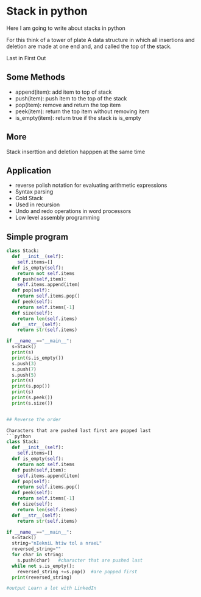 

# Stack in python

Here I am going to write about stacks in python 

For this think of a tower of plate 
A data structure in which all insertions and deletion are made at one end and, and called the top of the stack.

Last in First Out





## Some Methods

- append(item): add item to top of stack
- push(item): push item to the top of the stack
- pop(item): remove and return the top item 
- peek(item): return the top item without removing item
- is_empty(item): return true if the stack is is_empty

## More

Stack inserttion and deletion happpen at the same time 

## Application

- reverse polish notation for evaluating arithmetic expressions
- Syntax parsing
- Cold Stack
- Used in recursion
- Undo and redo operations in word processors
- Low level assembly programming 

## Simple program 

```python
class Stack:
  def __init__(self):
    self.items=[]
  def is_empty(self):
    return not self.items
  def push(self,item):
    self.items.append(item)
  def pop(self):
    return self.items.pop()
  def peek(self):
    return self.items[-1]
  def size(self):
    return len(self.items)
  def __str__(self):
    return str(self.items)

if __name__=="__main__":
  s=Stack()
  print(s)
  print(s.is_empty())
  s.push(3)
  s.push(7)
  s.push(5)
  print(s)
  print(s.pop())
  print(s)
  print(s.peek())
  print(s.size())


## Reverse the order

Characters that are pushed last first are popped last
```python
class Stack:
  def __init__(self):
    self.items=[]
  def is_empty(self):
    return not self.items
  def push(self,item):
    self.items.append(item)
  def pop(self):
    return self.items.pop()
  def peek(self):
    return self.items[-1]
  def size(self):
    return len(self.items)
  def __str__(self):
    return str(self.items)

if __name__=="__main__":
  s=Stack()
  string="nIekniL htiw tol a nraeL"
  reversed_string=""
  for char in string:
    s.push(char)   #character that are pushed last
  while not s.is_empty():
    reversed_string +=s.pop()  #are popped first
  print(reversed_string)

#output Learn a lot with LinkedIn
